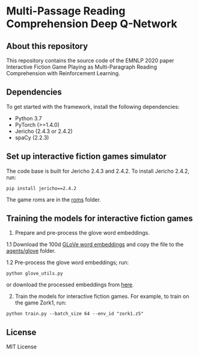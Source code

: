 # Multi-Passage Reading Comprehension Deep Q-Network

## About this repository
This repository contains the source code of the EMNLP 2020 paper Interactive Fiction Game Playing as Multi-Paragraph Reading Comprehension with Reinforcement Learning.

## Dependencies
To get started with the framework, install the following dependencies:
- Python 3.7
- PyTorch (>=1.4.0) 
- Jericho (2.4.3 or 2.4.2)
- spaCy (2.2.3)

## Set up interactive fiction games simulator
The code base is built for Jericho 2.4.3 and 2.4.2. To install Jericho 2.4.2, run: 
```
pip install jericho==2.4.2
```
The game roms are in the [roms](roms/) folder.  


## Training the models for interactive fiction games
1. Prepare and pre-process the glove word embeddings.

1.1 Download the 100d [GLoVe word embeddings](https://nlp.stanford.edu/projects/glove/) and copy the file to the [agents/glove](agents/glove) folder. 

1.2 Pre-process the glove word embeddings; run:
```
python glove_utils.py
``` 
or download the processed embeddings from [here](https://ibm.box.com/s/3k2akbk4svnr1fczgjnllk9j1iyjauya).  

2. Train the models for interactive fiction games. For example, to train on the game Zork1, run:
```
python train.py --batch_size 64 --env_id "zork1.z5"
```


## License
MIT License
